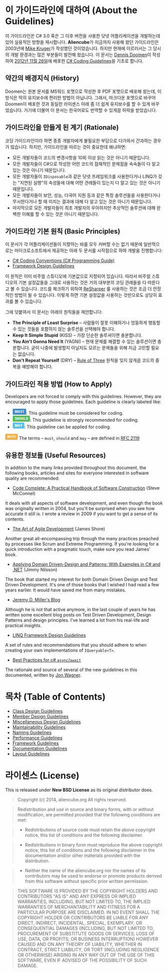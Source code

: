 # 이 가이드라인에 대하여 (About the Guidelines) #

이 가이드라인은 C# 3.0 혹은 그 이후 버전을 사용한 닷넷 어플리케이션을 개발하는데 있어 실용적인 방향을 제시합니다. **Aliencube**가 지금까지 사용해 왔던 가이드라인은 2003년에 [Mike Kruger](http://www.icsharpcode.net/technotes/sharpdevelopcodingstyle03.pdf)가 작성했던 것이었습니다. 하지만 현재에 이르러서는 그 당시의 개발 환경과는 많은 부분들이 발전해 왔습니다. 이 문서는 [Dennis Doomen](http://www.dennisdoomen.net)이 작성하여 [2012년 11월 26일](http://csharpguidelines.codeplex.com/releases/view/98254)에 배포한 [C# Coding Guidelines](http://csharpguidelines.codeplex.com)을 기초로 합니다.


## 약간의 배경지식 (History) ##

Doomen는 원본 문서를 MS워드 포맷으로 작성한 후 PDF 포맷으로 배포해 왔는데, 이 방식은 딱히 유지보수에 편리한 방법이 아닙니다. 그래서, 마크다운 포맷으로 바꾸어 Doomen이 배포한 것과 동일한 라이센스 아래 좀 더 쉽게 유지보수를 할 수 있게 바꾸었습니다. 거기에 더불어 이 문서는 한국어로도 번역할 수 있게끔 허락을 받았습니다.


## 가이드라인을 만들게 된 계기 (Rationale) ##

코딩 가이드라인이라 하면 종종 개발자에게 불필요한 부담으로 다가와서 간과하는 경우가 많습니다. 하지만, 가이드라인을 따르는 것이 중요한데 왜냐하면:

* 모든 개발자들이 코드의 변경사항을 10회 이상 읽는 것은 아니기 때문입니다.
* 모든 개발자들이 C#으로 작성한 어떤 코드의 잠재적인 문제점을 속속들이 다 알고 있는 것은 아니기 때문입니다.
* 모든 개발자들이 `IDisposable`과 같은 닷넷 프레임워크를 사용한다거나 LINQ가 갖는 "지연된 실행"의 속성들에 대해 어떤 관례들이 있는지 다 알고 있는 것은 아니기 때문입니다.
* 모든 개발자들이 보안, 성능, 다국어 지원 등과 같은 특정 솔루션들을 사용한다거나 무시한다거나 할 때 미치는 결과에 대해 다 알고 있는 것은 아니기 때문입니다.
* 마지막으로 모든 개발자들이 최초 개발자의 우아하지만 추상적인 솔루션에 대해 완벽한 이해를 할 수 있는 것은 아니기 때문입니다.


## 가이드라인 기본 원칙 (Basic Principles) ##

이 문서가 각 어플리케이션들이 지향하는 바를 모두 커버할 수는 없기 때문에 일반적으로는 마이크로소프트에서 제공하는 아래 두 문서를 시작점으로 하여 개발을 진행합니다:

* [C# Coding Conventions (C# Programming Guide)](http://msdn.microsoft.com/en-us/library/ff926074.aspx)
* [Framework Design Guidelines](http://msdn.microsoft.com/en-us/library/ms229042.aspx)

이 원칙은 이미 비주얼 스튜디오에 기본값으로 지정되어 있습니다. 따라서 비주얼 스튜디오의 기본 설정값들을 그대로 사용하는 것은 거의 대부분의 코딩 관례들을 다 따른다고 볼 수 있습니다. 코드를 체크하기 위하여 [ReSharper](http://www.jetbrains.com/resharper) 를 사용하는 것은 조금 더 안정적인 방법이 될 수 있습니다. 이렇게 하면 기본 설정값을 사용하는 것만으로도 상당히 효과를 볼 수 있습니다.

그에 덧붙여서 이 문서는 아래의 원칙들을 제안합니다:

* **The Principle of Least Surprise** &ndash; 사람들이 잘못 이해하거나 엉뚱하게 행동할 수 있는 것들을 포함하지 않는 솔루션을 선택해야 합니다.
* **Keep It Simple Stupid** (KISS) &ndash; 가장 단순한 솔루셔이면 충분합니다.
* **You Ain't Gonna Need It** (YAGNI) &ndash; 현재 문제를 해결할 수 있는 솔루션이면 충분합니다. 굳이 나중에 발생할지 아닐지도 모르는 문제들을 위해 지금 고민할 필요는 없습니다.
* **Don't Repeat Yourself** (DRY) &ndash; [Rule of Three](http://lostechies.com/derickbailey/2012/10/31/abstraction-the-rule-of-three) 원칙을 잊지 않게끔 코드의 중복을 예방해야 합니다.


## 가이드라인 적용 방법 (How to Apply) ##

Developers are not forced to comply with this guidelines. However, they are encouraged to apply those guidelines. Each guideline is clearly labeled like:

* ![MUST](imgs/must.png): This guideline must be considered for coding.
* ![SHOULD](imgs/should.png): This guideline is strongly recommended for coding.
* ![MAY](imgs/may.png): This guideline can be applied for coding.

![NOTE](imgs/note.png) The terms &ndash; `must`, `should` and `may` &ndash; are defined in [RFC 2119](http://www.ietf.org/rfc/rfc2119.txt)


## 유용한 정보들 (Useful Resources) ##

In addition to the many links provided throughout this document, the following books, articles and sites for everyone interested in software quality are recommended:

* [Code Complete: A Practical Handbook of Software Construction](http://www.amazon.com/Code-Complete-Practical-Handbook-Construction/dp/0735619670) (Steve McConnel)

It deals with all aspects of software development, and even though the book was originally written in 2004, but you'll be surprised when you see how accurate it still is. I wrote a review in 2009 if you want to get a sense of its contents.

* [The Art of Agile Development](http://www.amazon.com/Art-Agile-Development-James-Shore/dp/0596527675) (James Shore)

Another great all-encompassing trip through the many practices preached by processes like Scrum and Extreme Programming. If you're looking for a quick introduction with a pragmatic touch, make sure you read James' book.

* [Applying Domain Driven-Design and Patterns: With Examples in C# and .NET](http://www.amazon.com/Applying-Domain-Driven-Design-Patterns-Examples/dp/0321268202) (Jimmy Nilsson)

The book that started my interest for both Domain Driven Design and Test Driven Development. It's one of those books that I wished I had read a few years earlier. It would have saved me from many mistakes.

* [Jeremy D. Miller's Blog](http://codebetter.com/blogs/jeremy.miller)

Although he is not that active anymore, in the last couple of years he has written some excellent blog posts on Test Driven Development, Design Patterns and design principles. I've learned a lot from his real-life and practical insights.

* [LINQ Framework Design Guidelines](http://blogs.msdn.com/b/mirceat/archive/2008/03/13/linq-framework-design-guidelines.aspx)

A set of rules and recommendations that you should adhere to when creating your own implementations of `IQueryable<T>`.

* [Best Practices for c# `async`/`await`](http://code.jonwagner.com/2012/09/06/best-practices-for-c-asyncawait/)

The rationale and source of several of the new guidelines in this documented, written by [Jon Wagner](https://twitter.com/jonwagnerdotcom).


# 목차 (Table of Contents) #

* [Class Design Guidelines](Class.Design.Guidelines.md)
* [Member Design Guidelines](Member.Design.Guidelines.md)
* [Miscellaneous Design Guidelines](Miscellaneous.Design.Guidelines.md)
* [Maintainability Guidelines](Maintainability.Guidelines.md)
* [Naming Guidelines](Naming.Guidelines.md)
* [Performance Guidelines](Performance.Guidelines.md)
* [Framework Guidelines](Framework.Guidelines.md)
* [Documentation Guidelines](Documentation.Guidelines.md)
* [Layout Guidelines](Layout.Guidelines.md)


# 라이센스 (License) #

This is released under **New BSD License** as its original distributor does.

>Copyright (c) 2014, aliencube.org All rights reserved.

>Redistribution and use in source and binary forms, with or without modification, are permitted provided that the following conditions are met:

>* Redistributions of source code must retain the above copyright notice, this list of conditions and the following disclaimer.

>* Redistributions in binary form must reproduce the above copyright notice, this list of conditions and the following disclaimer in the documentation and/or other materials provided with the distribution.

>* Neither the name of the aliencube.org nor the names of its contributors may be used to endorse or promote products derived from this software without specific prior written permission.

>THIS SOFTWARE IS PROVIDED BY THE COPYRIGHT HOLDERS AND CONTRIBUTORS "AS IS" AND ANY EXPRESS OR IMPLIED WARRANTIES, INCLUDING, BUT NOT LIMITED TO, THE IMPLIED WARRANTIES OF MERCHANTABILITY AND FITNESS FOR A PARTICULAR PURPOSE ARE DISCLAIMED. IN NO EVENT SHALL THE COPYRIGHT HOLDER OR CONTRIBUTORS BE LIABLE FOR ANY DIRECT, INDIRECT, INCIDENTAL, SPECIAL, EXEMPLARY, OR CONSEQUENTIAL
DAMAGES (INCLUDING, BUT NOT LIMITED TO, PROCUREMENT OF SUBSTITUTE GOODS OR SERVICES; LOSS OF USE, DATA, OR PROFITS; OR BUSINESS INTERRUPTION) HOWEVER CAUSED AND ON ANY THEORY OF LIABILITY, WHETHER IN CONTRACT, STRICT LIABILITY, OR TORT (INCLUDING NEGLIGENCE OR OTHERWISE) ARISING IN ANY WAY OUT OF THE USE OF THIS SOFTWARE, EVEN IF ADVISED OF THE POSSIBILITY OF SUCH DAMAGE.
